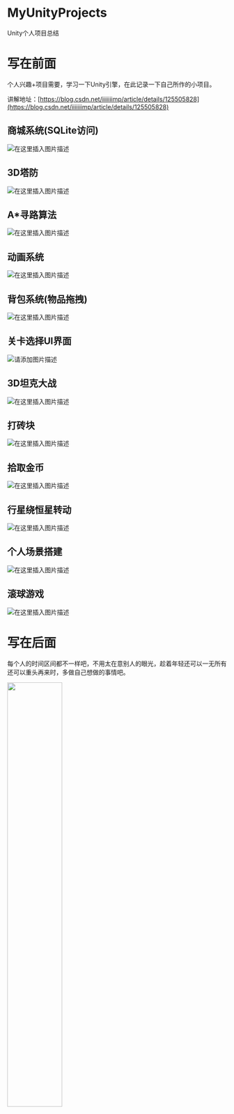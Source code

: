 # MyUnityProjects

Unity个人项目总结

# 写在前面

个人兴趣+项目需要，学习一下Unity引擎，在此记录一下自己所作的小项目。

讲解地址：[https://blog.csdn.net/iiiiiiimp/article/details/125505828](https://blog.csdn.net/iiiiiiimp/article/details/125505828)

## 商城系统(SQLite访问)

![在这里插入图片描述](https://img-blog.csdnimg.cn/dbf37f9fbf3142f6aa532b526bb443e7.gif)

## 3D塔防

![在这里插入图片描述](https://img-blog.csdnimg.cn/a18eeb9ac1524685b1a48257879fd91d.gif)

## A*寻路算法

![在这里插入图片描述](https://img-blog.csdnimg.cn/51ca12bac0e5441fb7dd0fccaa54741c.gif)

## 动画系统

![在这里插入图片描述](https://img-blog.csdnimg.cn/7fa49b367fa84f51886fcc6b7b7d238b.gif)

## 背包系统(物品拖拽)

![在这里插入图片描述](https://img-blog.csdnimg.cn/af7731d66be6464a89b7621e1334b584.gif)

## 关卡选择UI界面

![请添加图片描述](https://img-blog.csdnimg.cn/49ae5f0e6dc0495fb6d3586f21978ab6.gif)


## 3D坦克大战

![在这里插入图片描述](https://img-blog.csdnimg.cn/06c165454e944d48b72cb29307c8e73b.gif)

## 打砖块

![在这里插入图片描述](https://img-blog.csdnimg.cn/c618371280a549738de92478225cfa35.gif)

## 拾取金币

![在这里插入图片描述](https://img-blog.csdnimg.cn/8059a03242884d93b33f41a88bf53d37.gif)

## 行星绕恒星转动
![在这里插入图片描述](https://img-blog.csdnimg.cn/afd11473dbe640bfaaacbf0005c6e483.gif)

## 个人场景搭建

![在这里插入图片描述](https://img-blog.csdnimg.cn/e035e258ca5749af8262d702133996c8.png)

## 滚球游戏
![在这里插入图片描述](https://img-blog.csdnimg.cn/b0b6f876b25f40f18bacce758e2a52d9.gif)

# 写在后面

每个人的时间区间都不一样吧，不用太在意别人的眼光，趁着年轻还可以一无所有还可以重头再来时，多做自己想做的事情吧。

 <img src="https://img-blog.csdnimg.cn/0ed69498924a45e28c5c65cb80b52bc6.jpeg?x-oss-process=image/watermark,type_d3F5LXplbmhlaQ,shadow_50,text_Q1NETiBAaWlpaWlpaW1w,size_10,color_FFFFFF,t_70,g_se,x_16" width="50%">
